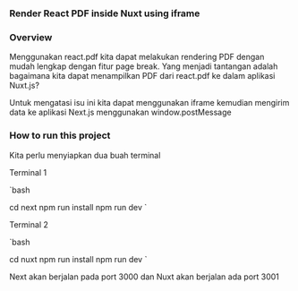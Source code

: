 ### Render React PDF inside Nuxt using iframe

### Overview

Menggunakan react.pdf kita dapat melakukan rendering PDF dengan mudah lengkap dengan fitur page break. Yang menjadi tantangan adalah bagaimana kita dapat menampilkan PDF dari react.pdf ke dalam aplikasi Nuxt.js?

Untuk mengatasi isu ini kita dapat menggunakan iframe kemudian mengirim data ke aplikasi Next.js menggunakan window.postMessage

### How to run this project

Kita perlu menyiapkan dua buah terminal

Terminal 1

`bash

cd next
npm run install
npm run dev
`

Terminal 2

`bash

cd nuxt
npm run install
npm run dev
`

Next akan berjalan pada port 3000 dan Nuxt akan berjalan ada port 3001
